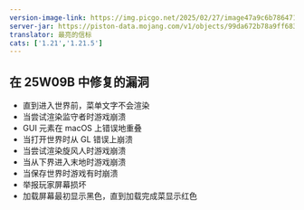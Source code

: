 ```yaml
---
version-image-link: https://img.picgo.net/2025/02/27/image47a9c6b786471b1c.png
server-jar: https://piston-data.mojang.com/v1/objects/99da672b78a9ff683da6961096e4a6fd6e8db1ca/server.jar
translator: 最亮的信标
cats: ['1.21','1.21.5']
---
```

## 在 25W09B 中修复的漏洞
* 直到进入世界前，菜单文字不会渲染
* 当尝试渲染监守者时游戏崩溃
* GUI 元素在 macOS 上错误地重叠
* 当打开世界时从 GL 错误上崩溃
* 当尝试渲染旋风人时游戏崩溃
* 当从下界进入末地时游戏崩溃
* 当保存世界时游戏有时崩溃
* 举报玩家屏幕损坏
* 加载屏幕最初显示黑色，直到加载完成菜显示红色
